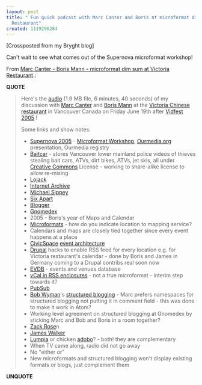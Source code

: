 ```yaml
---
layout: post
title: " Fun quick podcast with Marc Canter and Boris at microformat dim sum at Victoria
  Restaurant"
created: 1119296284
---
```

<p>[Crossposted from my Bryght blog]
</p>
<p>Can't wait to see what comes out of the Supernova microformat workshop!
</p><p>From <a href="http://bryght.com/blog/roland-tanglao/marc-canter-boris-mann-microformat-dim-sum-at-victoria-restaurant">Marc Canter - Boris Mann - microformat dim sum at Victoria Restaurant</a>.:</p>
<p><b>QUOTE</b></p><blockquote><p>Here's the <a href="http://bryght.com/conf/bryght-com.bryght.net/files/19-june-2005-bryght-radio-microformat-dim-sum-victoria-restaurant.mp3">audio</a> (1.9 MB file, 6 minutes, 40 seconds) of my discussion with <a href="http://marc.blogs.it/">Marc Canter</a> and <a href="http://www.bmannconsulting.com/">Boris Mann</a> at the <a href="http://www.google.ca/local?hl=en&hs=xsC&lr=&client=firefox-a&rls=org.mozilla:en-US:official&q=victoria+chinese+restaurant&near=Vancouver,+BC&sa=X&oi=locald&radius=0.0&latlng=49250494,-123111934,17890847006471292379">Victoria Chinese restaurant</a> in Vancouver Canada on Friday June 19th after <a href="http://vidfest.com/">Vidfest 2005</a> !</p><p>Some links and show notes:</p>
<ul>
<li><a href="http://www.supernova2005.com/">Supernova 2005</a> - <a href="http://www.supernova2005.com/workshops.htm">Microformat Workshop</a>, <a href="http://ourmedia.org/">Ourmedia.org</a> presentation, Ourmedia registry</li>
<li><a href="http://baitcar.com/">Baitcar</a> - stores Vancouver lower mainland police videos of thieves stealing bait cars, ATVs, dirt bikes, ATVs, jet skis, all under <a href="http://creativecommons.org/">Creative Commons</a> License - working to share-alike license to allow re-mixing</li>
<li><a href="http://www.lojack.com/">Lojack</a></li>
<li><a href="http://www.archive.org/">Internet Archive</a></li>
<li><a href="http://sippey.typepad.com/">Michael Sippey</a></li>
<li><a href="http://www.sixapart.com/">Six Apart</a></li>
<li><a href="http://www.blogger.com/start">Blogger</a></li>
<li><a href="http://gnomedex.com/">Gnomedex</a></li>
<li>2005 - Boris's year of Maps and Calendar</li>
<li><a href="http://www.google.ca/search?q=site%3Amarc.blogs.it+microformats&amp;sourceid=mozilla-search&amp;start=0&amp;start=0&amp;ie=utf-8&amp;oe=utf-8&amp;client=firefox-a&amp;rls=org.mozilla:en-US:official">Microformats</a> - how do you indicate location to mapping service?
</li>
<li>Calendars and maps are closely tied together since every event happens at a place</li>
<li><a href="http://www.google.ca/search?q=site%3Amarc.blogs.it+microformats&amp;sourceid=mozilla-search&amp;start=0&amp;start=0&amp;ie=utf-8&amp;oe=utf-8&amp;client=firefox-a&amp;rls=org.mozilla:en-US:official">CivicSpace</a>&nbsp;<a href="http://civicspacelabs.org/home/node/1733">event architecture</a>
</li>
<li><a href="http://drupal.org/">Drupal</a> hacks to enable RSS feed for every location e.g. for Victoria restaurant's calendar - done by Boris and James in Germany coming to a Drupal contribs real soon now</li>
<li><a href="http://www.evdb.com/">EVDB</a> - events and venues database</li>
<li><a href="http://dev.bryght.com/t/wiki/EventiCalModule">vCal in RSS enclosures</a> - not a true microformat - interim step  towards it?
</li>
<li><a href="http://www.pubsub.com/">PubSub</a></li>

<li><a href="http://bobwyman.pubsub.com/">Bob Wyman</a>'s <a href="http://structuredblogging.com/">structured blogging</a> - Marc prefers namespaces for structured blogging not putting it in comment field - this was done to make it work in Atom?</li>
<li>Working level agreement on structured blogging at Gnomedex by sticking Marc and Bob and Boris in a room together?</li>
<li><a href="http://www.zacker.org/">Zack Rose</a>n</li>
<li><a href="http://walkah.net/">James Walker</a></li>
<li><a href="http://appetizer.allrecipes.com/az/FilipinLmpi.asp">Lumpia</a> or chicken <a href="http://www.vaneats.com/recipes/mains/adobo">adobo</a>? - both! they are complementary</li>
<li>When TV came along, radio did not go away</li>
<li>No "either or"</li>
<li>New microformats and structured blogging won't display existing formats or blogs, just complement them</li>

</ul>

</blockquote><p><b>UNQUOTE</b></p>



